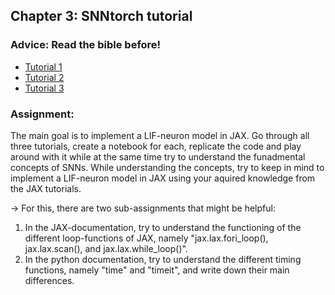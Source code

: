 ## Chapter 3: SNNtorch tutorial

### Advice: Read the bible before!

- [Tutorial 1](https://snntorch.readthedocs.io/en/latest/tutorials/tutorial_1.html)
- [Tutorial 2](https://snntorch.readthedocs.io/en/latest/tutorials/tutorial_2.html)
- [Tutorial 3](https://snntorch.readthedocs.io/en/latest/tutorials/tutorial_3.html)

### Assignment: 
The main goal is to implement a LIF-neuron model in JAX. Go through all three tutorials, 
create a notebook for each, replicate the code and play around with it while at the same time 
try to understand the funadmental concepts of SNNs. 
While understanding the concepts, try to keep in mind to implement a LIF-neuron model in JAX 
using your aquired knowledge from the JAX tutorials.

&rarr; For this, there are two sub-assignments that might be helpful:
1. In the JAX-documentation, try to understand the functioning of the different loop-functions of JAX,
namely "jax.lax.fori_loop(), jax.lax.scan(), and jax.lax.while_loop()".
2. In the python documentation, try to understand the different timing functions, 
namely "time" and "timeit", and write down their main differences.